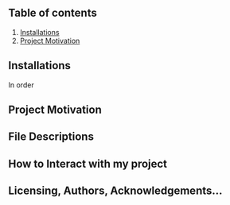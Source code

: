 ## Table of contents

1. [Installations](#installations)
2. [Project Motivation](#motivation)


<a name="installations"></a>
## Installations

In order 
<a name="motivation"></a>
## Project Motivation 

## File Descriptions

## How to Interact with my project

## Licensing, Authors, Acknowledgements...



